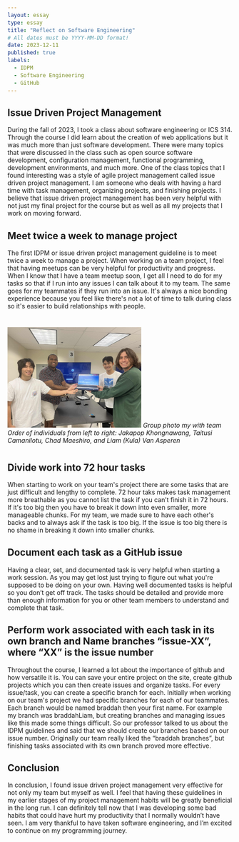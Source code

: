 ```yaml
---
layout: essay
type: essay
title: "Reflect on Software Engineering"
# All dates must be YYYY-MM-DD format!
date: 2023-12-11
published: true
labels:
  - IDPM
  - Software Engineering
  - GitHub
---
```


<h2>Issue Driven Project Management</h2>
<p>During the fall of 2023, I took a class about software engineering or ICS 314. Through the course I did learn about the creation of web applications but it was much more than just software development. There were many topics that were discussed in the class such as open source software development, configuration management, functional programming, development environments, and much more. One of the class topics that I found interesting was a style of agile project management called issue driven project management. I am someone who deals with having a hard time with task management, organizing projects, and finishing projects. I believe that issue driven project management has been very helpful with not just my final project for the course but as well as all my projects that I work on moving forward.</p>

<h2>Meet twice a week to manage project</h2>
<p>The first IDPM or issue driven project management guideline is to meet twice a week to manage a project. When working on a team project, I feel that having meetups can be very helpful for productivity and progress. When I know that I have a team meetup soon, I get all I need to do for my tasks so that if I run into any issues I can talk about it to my team. The same goes for my teammates if they run into an issue. It's always a nice bonding experience because you feel like there's not a lot of time to talk during class so it's easier to build relationships with people.</p>
<h1> </h1>
<img style="text-align:center" width="300px" class="rounded float-start pe-4" src="../img/IMG_3093.jpg">
<em style="text-align:center">Group photo my with team</em>
<em style="text-align:center">Order of individuals from left to right: Jakapop Khongnawang, Taitusi Camanilotu, Chad Maeshiro, and Liam (Kula) Van Asperen</em>
<h1> </h1>
<h2>Divide work into 72 hour tasks</h2>
<p>When starting to work on your team's project there are some tasks that are just difficult and lengthy to complete. 72 hour taks makes task management more breathable as you cannot list the task if you can’t finish it in 72 hours. If it's too big then you have to break it down into even smaller, more manageable chunks. For my team, we made sure to have each other's backs and to always ask if the task is too big. If the issue is too big there is no shame in breaking it down into smaller chunks.</p>

<h2>Document each task as a GitHub issue</h2>
<p>Having a clear, set, and documented task is very helpful when starting a work session. As you may get lost just trying to figure out what you're supposed to be doing on your own. Having well documented tasks is helpful so you don’t get off track. The tasks should be detailed and provide more than enough information for you or other team members to understand and complete that task.</p>

<h2>Perform work associated with each task in its own branch and Name branches “issue-XX”, where “XX” is the issue number</h2>
<p>Throughout the course, I learned a lot about the importance of github and how versatile it is. You can save your entire project on the site, create github projects which you can then create issues and organize tasks. For every issue/task, you can create a specific branch for each. Initially when working on our team's project we had specific branches for each of our teammates. Each branch would be named braddah then your first name. For example my branch was braddahLiam, but creating branches and managing issues like this made some things difficult. So our professor talked to us about the IDPM guidelines and said that we should create our branches based on our issue number. Originally our team really liked the “braddah branches”, but finishing tasks associated with its own branch proved more effective.</p>

<h2>Conclusion</h2>
<p>In conclusion, I found issue driven project management very effective for not only my team but myself as well. I feel that having these guidelines in my earlier stages of my project management habits will be greatly beneficial in the long run. I can definitely tell now that I was developing some bad habits that could have hurt my productivity that I normally wouldn’t have seen. I am very thankful to have taken software engineering, and I’m excited to continue on my programming journey.</p>

